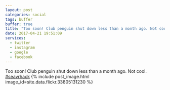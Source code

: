```yaml
---
layout: post
categories: social
tags: buffer
buffer: true
title: "Too soon! Club penguin shut down less than a month ago. Not cool. #seavrhack"
date: 2017-04-21 19:51:09
services: 
  - twitter
  - instagram
  - google
  - facebook
---
```

Too soon! Club penguin shut down less than a month ago. Not cool. <a href="https://www.instagram.com/explore/tags/seavrhack" title="#seavrhack" class="hashtag" rel="external nofollow" target="_blank">#seavrhack</a>
{% include post_image.html image_id=site.data.flickr.33805131230 %}

